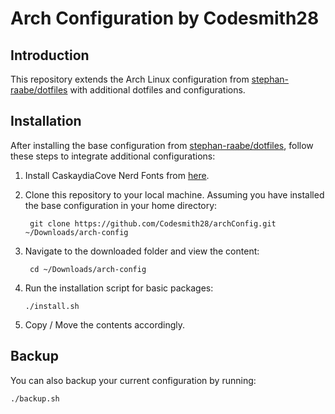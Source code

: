 # Arch Configuration by Codesmith28

## Introduction

This repository extends the Arch Linux configuration from [stephan-raabe/dotfiles](https://gitlab.com/stephan-raabe/dotfiles) with additional dotfiles and configurations.

## Installation

After installing the base configuration from [stephan-raabe/dotfiles](https://gitlab.com/stephan-raabe/dotfiles), follow these steps to integrate additional configurations:

1. Install CaskaydiaCove Nerd Fonts from [here](https://www.nerdfonts.com/font-downloads).

1. Clone this repository to your local machine. Assuming you have installed the base configuration in your home directory:

   ```
    git clone https://github.com/Codesmith28/archConfig.git ~/Downloads/arch-config
   ```

2. Navigate to the downloaded folder and view the content:

   ```
    cd ~/Downloads/arch-config
   ```

3. Run the installation script for basic packages:

   ```
   ./install.sh
   ```

4. Copy / Move the contents accordingly.

## Backup

You can also backup your current configuration by running:

```
./backup.sh
```
